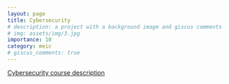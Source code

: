 ```yaml
---
layout: page
title: Cybersecurity
# description: a project with a background image and giscus comments
# img: assets/img/3.jpg
importance: 10
category: meic
# giscus_comments: true
---
```



<a href="https://www.isel.pt/en/meic/cibersecurity">Cybersecurity course description</a>